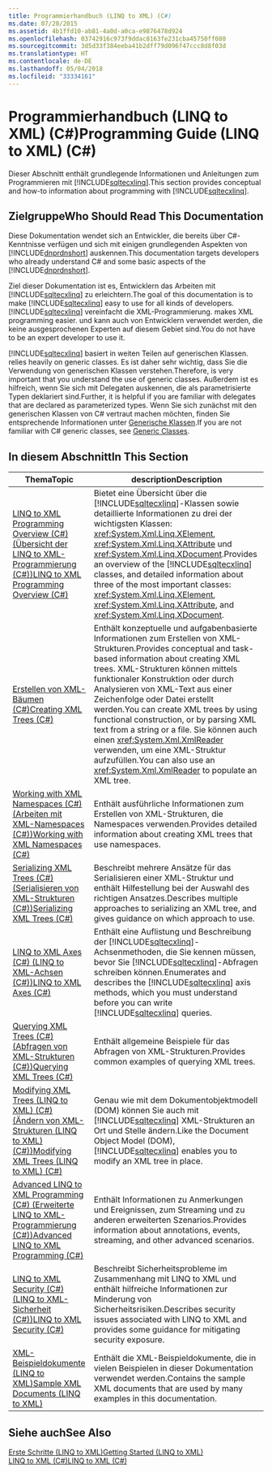 ```yaml
---
title: Programmierhandbuch (LINQ to XML) (C#)
ms.date: 07/20/2015
ms.assetid: 4b1ffd10-ab81-4a0d-a0ca-e9876478d924
ms.openlocfilehash: 03742916c973f9ddac8163fe231cba45750ff080
ms.sourcegitcommit: 3d5d33f384eeba41b2dff79d096f47ccc8d8f03d
ms.translationtype: HT
ms.contentlocale: de-DE
ms.lasthandoff: 05/04/2018
ms.locfileid: "33334161"
---
```

# <a name="programming-guide-linq-to-xml-c"></a><span data-ttu-id="31b51-102">Programmierhandbuch (LINQ to XML) (C#)</span><span class="sxs-lookup"><span data-stu-id="31b51-102">Programming Guide (LINQ to XML) (C#)</span></span>
<span data-ttu-id="31b51-103">Dieser Abschnitt enthält grundlegende Informationen und Anleitungen zum Programmieren mit [!INCLUDE[sqltecxlinq](~/includes/sqltecxlinq-md.md)].</span><span class="sxs-lookup"><span data-stu-id="31b51-103">This section provides conceptual and how-to information about programming with [!INCLUDE[sqltecxlinq](~/includes/sqltecxlinq-md.md)].</span></span>  
  
## <a name="who-should-read-this-documentation"></a><span data-ttu-id="31b51-104">Zielgruppe</span><span class="sxs-lookup"><span data-stu-id="31b51-104">Who Should Read This Documentation</span></span>  
 <span data-ttu-id="31b51-105">Diese Dokumentation wendet sich an Entwickler, die bereits über C#-Kenntnisse verfügen und sich mit einigen grundlegenden Aspekten von [!INCLUDE[dnprdnshort](~/includes/dnprdnshort-md.md)] auskennen.</span><span class="sxs-lookup"><span data-stu-id="31b51-105">This documentation targets developers who already understand C# and some basic aspects of the [!INCLUDE[dnprdnshort](~/includes/dnprdnshort-md.md)].</span></span>  
  
 <span data-ttu-id="31b51-106">Ziel dieser Dokumentation ist es, Entwicklern das Arbeiten mit [!INCLUDE[sqltecxlinq](~/includes/sqltecxlinq-md.md)] zu erleichtern.</span><span class="sxs-lookup"><span data-stu-id="31b51-106">The goal of this documentation is to make [!INCLUDE[sqltecxlinq](~/includes/sqltecxlinq-md.md)] easy to use for all kinds of developers.</span></span> [!INCLUDE[sqltecxlinq](~/includes/sqltecxlinq-md.md)]<span data-ttu-id="31b51-107"> vereinfacht die XML-Programmierung.</span><span class="sxs-lookup"><span data-stu-id="31b51-107"> makes XML programming easier.</span></span> <span data-ttu-id="31b51-108">und kann auch von Entwicklern verwendet werden, die keine ausgesprochenen Experten auf diesem Gebiet sind.</span><span class="sxs-lookup"><span data-stu-id="31b51-108">You do not have to be an expert developer to use it.</span></span>  
  
 [!INCLUDE[sqltecxlinq](~/includes/sqltecxlinq-md.md)]<span data-ttu-id="31b51-109"> basiert in weiten Teilen auf generischen Klassen.</span><span class="sxs-lookup"><span data-stu-id="31b51-109"> relies heavily on generic classes.</span></span> <span data-ttu-id="31b51-110">Es ist daher sehr wichtig, dass Sie die Verwendung von generischen Klassen verstehen.</span><span class="sxs-lookup"><span data-stu-id="31b51-110">Therefore, is very important that you understand the use of generic classes.</span></span> <span data-ttu-id="31b51-111">Außerdem ist es hilfreich, wenn Sie sich mit Delegaten auskennen, die als parametrisierte Typen deklariert sind.</span><span class="sxs-lookup"><span data-stu-id="31b51-111">Further, it is helpful if you are familiar with delegates that are declared as parameterized types.</span></span> <span data-ttu-id="31b51-112">Wenn Sie sich zunächst mit den generischen Klassen von C# vertraut machen möchten, finden Sie entsprechende Informationen unter [Generische Klassen](../../../../csharp/programming-guide/generics/generic-classes.md).</span><span class="sxs-lookup"><span data-stu-id="31b51-112">If you are not familiar with C# generic classes, see [Generic Classes](../../../../csharp/programming-guide/generics/generic-classes.md).</span></span>  
  
## <a name="in-this-section"></a><span data-ttu-id="31b51-113">In diesem Abschnitt</span><span class="sxs-lookup"><span data-stu-id="31b51-113">In This Section</span></span>  
  
|<span data-ttu-id="31b51-114">Thema</span><span class="sxs-lookup"><span data-stu-id="31b51-114">Topic</span></span>|<span data-ttu-id="31b51-115">description</span><span class="sxs-lookup"><span data-stu-id="31b51-115">Description</span></span>|  
|-----------|-----------------|  
|[<span data-ttu-id="31b51-116">LINQ to XML Programming Overview (C#) (Übersicht der LINQ to XML-Programmierung (C#))</span><span class="sxs-lookup"><span data-stu-id="31b51-116">LINQ to XML Programming Overview (C#)</span></span>](../../../../csharp/programming-guide/concepts/linq/linq-to-xml-programming-overview.md)|<span data-ttu-id="31b51-117">Bietet eine Übersicht über die [!INCLUDE[sqltecxlinq](~/includes/sqltecxlinq-md.md)]-Klassen sowie detaillierte Informationen zu drei der wichtigsten Klassen: <xref:System.Xml.Linq.XElement>, <xref:System.Xml.Linq.XAttribute> und <xref:System.Xml.Linq.XDocument>.</span><span class="sxs-lookup"><span data-stu-id="31b51-117">Provides an overview of the [!INCLUDE[sqltecxlinq](~/includes/sqltecxlinq-md.md)] classes, and detailed information about three of the most important classes: <xref:System.Xml.Linq.XElement>, <xref:System.Xml.Linq.XAttribute>, and <xref:System.Xml.Linq.XDocument>.</span></span>|  
|[<span data-ttu-id="31b51-118">Erstellen von XML-Bäumen (C#)</span><span class="sxs-lookup"><span data-stu-id="31b51-118">Creating XML Trees (C#)</span></span>](../../../../csharp/programming-guide/concepts/linq/creating-xml-trees.md)|<span data-ttu-id="31b51-119">Enthält konzeptuelle und aufgabenbasierte Informationen zum Erstellen von XML-Strukturen.</span><span class="sxs-lookup"><span data-stu-id="31b51-119">Provides conceptual and task-based information about creating XML trees.</span></span> <span data-ttu-id="31b51-120">XML-Strukturen können mittels funktionaler Konstruktion oder durch Analysieren von XML-Text aus einer Zeichenfolge oder Datei erstellt werden.</span><span class="sxs-lookup"><span data-stu-id="31b51-120">You can create XML trees by using functional construction, or by parsing XML text from a string or a file.</span></span> <span data-ttu-id="31b51-121">Sie können auch einen <xref:System.Xml.XmlReader> verwenden, um eine XML-Struktur aufzufüllen.</span><span class="sxs-lookup"><span data-stu-id="31b51-121">You can also use an <xref:System.Xml.XmlReader> to populate an XML tree.</span></span>|  
|[<span data-ttu-id="31b51-122">Working with XML Namespaces (C#) (Arbeiten mit XML-Namespaces (C#))</span><span class="sxs-lookup"><span data-stu-id="31b51-122">Working with XML Namespaces (C#)</span></span>](../../../../csharp/programming-guide/concepts/linq/working-with-xml-namespaces.md)|<span data-ttu-id="31b51-123">Enthält ausführliche Informationen zum Erstellen von XML-Strukturen, die Namespaces verwenden.</span><span class="sxs-lookup"><span data-stu-id="31b51-123">Provides detailed information about creating XML trees that use namespaces.</span></span>|  
|[<span data-ttu-id="31b51-124">Serializing XML Trees (C#) (Serialisieren von XML-Strukturen (C#))</span><span class="sxs-lookup"><span data-stu-id="31b51-124">Serializing XML Trees (C#)</span></span>](../../../../csharp/programming-guide/concepts/linq/serializing-xml-trees.md)|<span data-ttu-id="31b51-125">Beschreibt mehrere Ansätze für das Serialisieren einer XML-Struktur und enthält Hilfestellung bei der Auswahl des richtigen Ansatzes.</span><span class="sxs-lookup"><span data-stu-id="31b51-125">Describes multiple approaches to serializing an XML tree, and gives guidance on which approach to use.</span></span>|  
|[<span data-ttu-id="31b51-126">LINQ to XML Axes (C#) (LINQ to XML-Achsen (C#))</span><span class="sxs-lookup"><span data-stu-id="31b51-126">LINQ to XML Axes (C#)</span></span>](../../../../csharp/programming-guide/concepts/linq/linq-to-xml-axes.md)|<span data-ttu-id="31b51-127">Enthält eine Auflistung und Beschreibung der [!INCLUDE[sqltecxlinq](~/includes/sqltecxlinq-md.md)]-Achsenmethoden, die Sie kennen müssen, bevor Sie [!INCLUDE[sqltecxlinq](~/includes/sqltecxlinq-md.md)]-Abfragen schreiben können.</span><span class="sxs-lookup"><span data-stu-id="31b51-127">Enumerates and describes the [!INCLUDE[sqltecxlinq](~/includes/sqltecxlinq-md.md)] axis methods, which you must understand before you can write [!INCLUDE[sqltecxlinq](~/includes/sqltecxlinq-md.md)] queries.</span></span>|  
|[<span data-ttu-id="31b51-128">Querying XML Trees (C#) (Abfragen von XML-Strukturen (C#))</span><span class="sxs-lookup"><span data-stu-id="31b51-128">Querying XML Trees (C#)</span></span>](../../../../csharp/programming-guide/concepts/linq/querying-xml-trees.md)|<span data-ttu-id="31b51-129">Enthält allgemeine Beispiele für das Abfragen von XML-Strukturen.</span><span class="sxs-lookup"><span data-stu-id="31b51-129">Provides common examples of querying XML trees.</span></span>|  
|[<span data-ttu-id="31b51-130">Modifying XML Trees (LINQ to XML) (C#) (Ändern von XML-Strukturen (LINQ to XML) (C#))</span><span class="sxs-lookup"><span data-stu-id="31b51-130">Modifying XML Trees (LINQ to XML) (C#)</span></span>](../../../../csharp/programming-guide/concepts/linq/modifying-xml-trees-linq-to-xml.md)|<span data-ttu-id="31b51-131">Genau wie mit dem Dokumentobjektmodell (DOM) können Sie auch mit [!INCLUDE[sqltecxlinq](~/includes/sqltecxlinq-md.md)] XML-Strukturen an Ort und Stelle ändern.</span><span class="sxs-lookup"><span data-stu-id="31b51-131">Like the Document Object Model (DOM), [!INCLUDE[sqltecxlinq](~/includes/sqltecxlinq-md.md)] enables you to modify an XML tree in place.</span></span>|  
|[<span data-ttu-id="31b51-132">Advanced LINQ to XML Programming (C#) (Erweiterte LINQ to XML-Programmierung (C#))</span><span class="sxs-lookup"><span data-stu-id="31b51-132">Advanced LINQ to XML Programming (C#)</span></span>](../../../../csharp/programming-guide/concepts/linq/advanced-linq-to-xml-programming.md)|<span data-ttu-id="31b51-133">Enthält Informationen zu Anmerkungen und Ereignissen, zum Streaming und zu anderen erweiterten Szenarios.</span><span class="sxs-lookup"><span data-stu-id="31b51-133">Provides information about annotations, events, streaming, and other advanced scenarios.</span></span>|  
|[<span data-ttu-id="31b51-134">LINQ to XML Security (C#) (LINQ to XML-Sicherheit (C#))</span><span class="sxs-lookup"><span data-stu-id="31b51-134">LINQ to XML Security (C#)</span></span>](../../../../csharp/programming-guide/concepts/linq/linq-to-xml-security.md)|<span data-ttu-id="31b51-135">Beschreibt Sicherheitsprobleme im Zusammenhang mit LINQ to XML und enthält hilfreiche Informationen zur Minderung von Sicherheitsrisiken.</span><span class="sxs-lookup"><span data-stu-id="31b51-135">Describes security issues associated with LINQ to XML and provides some guidance for mitigating security exposure.</span></span>|  
|[<span data-ttu-id="31b51-136">XML-Beispieldokumente (LINQ to XML)</span><span class="sxs-lookup"><span data-stu-id="31b51-136">Sample XML Documents (LINQ to XML)</span></span>](../../../../csharp/programming-guide/concepts/linq/sample-xml-documents-linq-to-xml.md)|<span data-ttu-id="31b51-137">Enthält die XML-Beispieldokumente, die in vielen Beispielen in dieser Dokumentation verwendet werden.</span><span class="sxs-lookup"><span data-stu-id="31b51-137">Contains the sample XML documents that are used by many examples in this documentation.</span></span>|  
  
## <a name="see-also"></a><span data-ttu-id="31b51-138">Siehe auch</span><span class="sxs-lookup"><span data-stu-id="31b51-138">See Also</span></span>  
 [<span data-ttu-id="31b51-139">Erste Schritte (LINQ to XML)</span><span class="sxs-lookup"><span data-stu-id="31b51-139">Getting Started (LINQ to XML)</span></span>](../../../../csharp/programming-guide/concepts/linq/getting-started-linq-to-xml.md)  
 [<span data-ttu-id="31b51-140">LINQ to XML (C#)</span><span class="sxs-lookup"><span data-stu-id="31b51-140">LINQ to XML (C#)</span></span>](../../../../csharp/programming-guide/concepts/linq/linq-to-xml.md)
